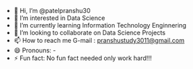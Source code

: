 - 👋 Hi, I’m @patelpranshu30
- 👀 I’m interested in Data Science
- 🌱 I’m currently learning Information Technology Enginnering
- 💞️ I’m looking to collaborate on Data Science Projects
- 📫 How to reach me G-mail : pranshustudy3011@gmail.com
- 😄 Pronouns: -
- ⚡ Fun fact: No fun fact needed only work hard!!!

